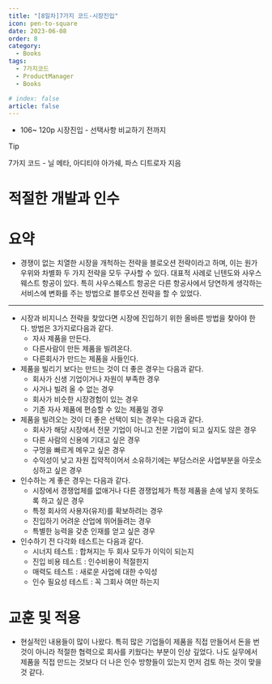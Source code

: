 ```yaml
---
title: "[8일차]7가지 코드-시장진입"
icon: pen-to-square
date: 2023-06-08
order: 8
category:
  - Books
tags:
  - 7가지코드
  - ProductManager
  - Books

# index: false
article: false
---
```

- 106~ 120p 시장진입 - 선택사항 비교하기 전까지

<!-- more -->
>[!tip]
>7가지 코드 - 닐 메타, 아디티야 아가쉐, 파스 디트로자 지음

# 적절한 개발과 인수

# 요약

- 경쟁이 없는 치열한 시장을 개척하는 전략을 블로오션 전략이라고 하며, 이는 원가우위와 차별화 두 가지 전략을 모두 구사할 수 있다. 
대표적 사례로 닌텐도와 사우스웨스트 항공이 있다. 특히 사우스웨스트 항공은 다른 항공사에서 당연하게 생각하는 서비스에 변화를 주는 방법으로 블루오션 전략을 할 수 있었다.

---

- 시장과 비지니스 전략을 찾았다면 시장에 진입하기 위한 올바른 방법을 찾아야 한다. 방법은 3가지로다음과 같다.
    - 자사 제품을 만든다.
    - 다른사람이 만든 제품을 빌려온다.
    - 다른회사가 만드는 제품을 사들인다.
- 제품을 빌리기 보다는 만드는 것이 더 좋은 경우는 다음과 같다.
    - 회사가 신생 기업이거나 자원이 부족한 경우
    - 사거나 빌려 올 수 없는 경우
    - 회사가 비슷한 시장경험이 있는 경우
    - 기존 자사 제품에 편승할 수 있는 제품일 경우
- 제품을 빌려오는 것이 더 좋은 선택이 되는 경우는 다음과 같다.
    - 회사가 해당 시장에서 전문 기업이 아니고 전문 기업이 되고 싶지도 않은 경우
    - 다른 사람의 신용에 기대고 싶은 경우
    - 구멍을 빠르게 메우고 싶은 경우
    - 수익성이 낮고 자원 집약적이어서 소유하기에는 부담스러운 사업부분을 아웃소싱하고 싶은 경우
- 인수하는 게 좋은 경우는 다음과 같다.
    - 시장에서 경쟁업체를 없애거나 다른 경쟁업체가 특정 제품을 손에 넣지 못하도록 하고 싶은 경우
    - 특정 회사의 사용자(유저)를 확보하려는 경우
    - 진입하기 어려운 산업에 뛰어들려는 경우
    - 특별한 능력을 갖춘 인재를 얻고 싶은 경우
- 인수하기 전 다각화 테스트는 다음과 같다.
    - 시너지 테스트 : 합쳐지는 두 회사 모두가 이익이 되는지
    - 진입 비용 테스트 : 인수비용이 적절한지
    - 매력도 테스트 : 새로운 사업에 대한 수익성
    - 인수 필요성 테스트 : 꼭 그회사 여만 하는지
    

# 교훈 및 적용

- 현실적인 내용들이 많이 나왔다. 특히 많은 기업들이 제품을 직접 만들어서 돈을 번 것이 아니라 적절한 협력으로 회사를 키웠다는 부분이 인상 깊었다. 나도 실무에서 제품을 직접 만드는 것보다 더 나은 인수 방향들이 있는지 먼저 검토 하는 것이 맞을 것 같다.
